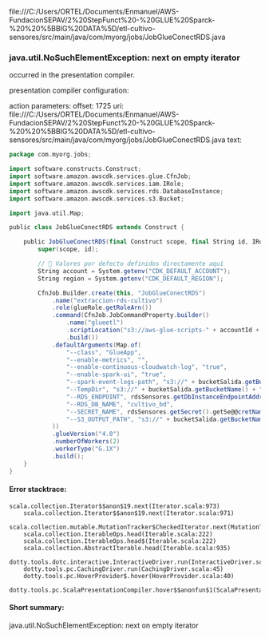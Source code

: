 file:///C:/Users/ORTEL/Documents/Enmanuel/AWS-FundacionSEPAV/2%20StepFunct%20-%20GLUE%20Sparck-%20%20%5BBIG%20DATA%5D/etl-cultivo-sensores/src/main/java/com/myorg/jobs/JobGlueConectRDS.java
### java.util.NoSuchElementException: next on empty iterator

occurred in the presentation compiler.

presentation compiler configuration:


action parameters:
offset: 1725
uri: file:///C:/Users/ORTEL/Documents/Enmanuel/AWS-FundacionSEPAV/2%20StepFunct%20-%20GLUE%20Sparck-%20%20%5BBIG%20DATA%5D/etl-cultivo-sensores/src/main/java/com/myorg/jobs/JobGlueConectRDS.java
text:
```scala
package com.myorg.jobs;

import software.constructs.Construct;
import software.amazon.awscdk.services.glue.CfnJob;
import software.amazon.awscdk.services.iam.IRole;
import software.amazon.awscdk.services.rds.DatabaseInstance;
import software.amazon.awscdk.services.s3.Bucket;

import java.util.Map;

public class JobGlueConectRDS extends Construct {

    public JobGlueConectRDS(final Construct scope, final String id, IRole glueRole, DatabaseInstance rdsSensores, Bucket bucketSalida) {
        super(scope, id);

        // 🎯 Valores por defecto definidos directamente aquí
        String account = System.getenv("CDK_DEFAULT_ACCOUNT");
        String region = System.getenv("CDK_DEFAULT_REGION");

        CfnJob.Builder.create(this, "JobGlueConectRDS")
            .name("extraccion-rds-cultivo")
            .role(glueRole.getRoleArn())
            .command(CfnJob.JobCommandProperty.builder()
                .name("glueetl")
                .scriptLocation("s3://aws-glue-scripts-" + accountId + "-" + region + "/scripts/extract-cultivo-rds-to-s3.scala")
                .build())
            .defaultArguments(Map.of(
                "--class", "GlueApp",
                "--enable-metrics", "",
                "--enable-continuous-cloudwatch-log", "true",
                "--enable-spark-ui", "true",
                "--spark-event-logs-path", "s3://" + bucketSalida.getBucketName() + "/sparkHistoryLogs/",
                "--TempDir", "s3://" + bucketSalida.getBucketName() + "/temporary/",
                "--RDS_ENDPOINT", rdsSensores.getDbInstanceEndpointAddress(),
                "--RDS_DB_NAME", "cultivo_bd",
                "--SECRET_NAME", rdsSensores.getSecret().getSe@@cretName(),
                "--S3_OUTPUT_PATH", "s3://" + bucketSalida.getBucketName() + "/raw-data/"
            ))
            .glueVersion("4.0")
            .numberOfWorkers(2)
            .workerType("G.1X")
            .build();
    }
}

```



#### Error stacktrace:

```
scala.collection.Iterator$$anon$19.next(Iterator.scala:973)
	scala.collection.Iterator$$anon$19.next(Iterator.scala:971)
	scala.collection.mutable.MutationTracker$CheckedIterator.next(MutationTracker.scala:76)
	scala.collection.IterableOps.head(Iterable.scala:222)
	scala.collection.IterableOps.head$(Iterable.scala:222)
	scala.collection.AbstractIterable.head(Iterable.scala:935)
	dotty.tools.dotc.interactive.InteractiveDriver.run(InteractiveDriver.scala:164)
	dotty.tools.pc.CachingDriver.run(CachingDriver.scala:45)
	dotty.tools.pc.HoverProvider$.hover(HoverProvider.scala:40)
	dotty.tools.pc.ScalaPresentationCompiler.hover$$anonfun$1(ScalaPresentationCompiler.scala:389)
```
#### Short summary: 

java.util.NoSuchElementException: next on empty iterator